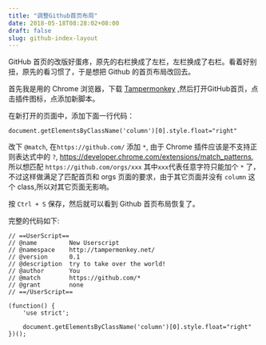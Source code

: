 ```yaml
---
title: "调整Github首页布局"
date: 2018-05-18T08:28:02+08:00
draft: false
slug: github-index-layout
---
```


GitHub 首页的改版好蛋疼，原先的右栏换成了左栏，左栏换成了右栏。看着好别扭，原先的看习惯了，于是想把 Github 的首页布局改回去。

首先我是用的 Chrome 浏览器，下载 [Tampermonkey](https://chrome.google.com/webstore/detail/tampermonkey/dhdgffkkebhmkfjojejmpbldmpobfkfo) ,然后打开GitHub首页，点击插件图标，点添加新脚本。

在新打开的页面中，添加下面一行代码：

```
document.getElementsByClassName('column')[0].style.float="right"
```

改下 `@match`, 在`https://github.com/` 添加 `*`, 由于 Chrome 插件应该是不支持正则表达式中的 `?`,  https://developer.chrome.com/extensions/match_patterns, 所以想匹配 `https://github.com/orgs/xxx` 其中`xxx`代表任意字符只能加个 `*` 了，不过这样做满足了匹配首页和 orgs 页面的要求，由于其它页面并没有 `column` 这个 class,所以对其它页面无影响。

按 `Ctrl + S` 保存，然后就可以看到 Github 首页布局恢复了。

完整的代码如下:

```
// ==UserScript==
// @name         New Userscript
// @namespace    http://tampermonkey.net/
// @version      0.1
// @description  try to take over the world!
// @author       You
// @match        https://github.com/*
// @grant        none
// ==/UserScript==

(function() {
    'use strict';

    document.getElementsByClassName('column')[0].style.float="right"
})();
```

